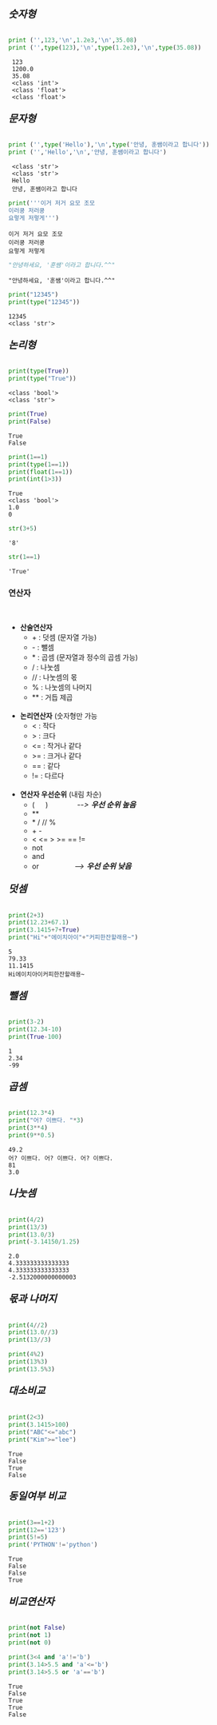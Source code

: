###### <span style="font-size:20px; font-weight:bold"> 숫자형


```python
print ('',123,'\n',1.2e3,'\n',35.08)
print ('',type(123),'\n',type(1.2e3),'\n',type(35.08))
```

     123 
     1200.0 
     35.08
     <class 'int'> 
     <class 'float'> 
     <class 'float'>
    

###### <span style="font-size:20px; font-weight:bold">문자형


```python
print ('',type('Hello'),'\n',type('안녕, 훈쌤이라고 합니다'))
print ('','Hello','\n','안녕, 훈쌤이라고 합니다') 
```

     <class 'str'> 
     <class 'str'>
     Hello 
     안녕, 훈쌤이라고 합니다
    


```python
print('''이거 저거 요모 조모
이러쿵 저러쿵
요렇게 저렇게''')
```

    이거 저거 요모 조모
    이러쿵 저러쿵
    요렇게 저렇게
    


```python
"안녕하세요, '훈쌤'이라고 합니다.^^"
```




    "안녕하세요, '훈쌤'이라고 합니다.^^"




```python
print("12345")
print(type("12345"))
```

    12345
    <class 'str'>
    

###### <span style="font-size:20px; font-weight:bold">논리형


```python
print(type(True))
print(type("True"))
```

    <class 'bool'>
    <class 'str'>
    


```python
print(True)
print(False)
```

    True
    False
    


```python
print(1==1)
print(type(1==1))
print(float(1==1))
print(int(1>3))
```

    True
    <class 'bool'>
    1.0
    0
    


```python
str(3+5)
```




    '8'




```python
str(1==1)
```




    'True'



### 연산자
<br>

- **산술연산자**
    - \+ : 덧셈 (문자열 가능)
    - \- : 뺄셈
    - \* : 곱셈 (문자열과 정수의 곱셈 가능)
    - / : 나눗셈
    - // : 나눗셈의 몫
    - % : 나눗셈의 나머지 
    - ** : 거듭 제곱
<br><br>
- **논리연산자** (숫자형만 가능
    - < : 작다
    - \> : 크다
    - <= : 작거나 같다
    - \>= : 크거나 같다
    - == : 같다
    - != : 다르다
<br><br>
- **연산자 우선순위** (내림 차순)
    - ( 　 )　　<span style="font-size:15px">　　_--> **우선 순위 높음**_</span>
    - **
    - \* / // %
    - \+ -
    - < <= > >= == !=
    - not
    - and
    - or　　　　<span style="font-size:15px">　_--> **우선 순위 낮음**_</span>

###### <span style="font-size:20px; font-weight:bold">덧셈


```python
print(2+3)
print(12.23+67.1)
print(3.1415+7+True)
print("Hi"+"에이치아이"+"커피한잔할래용~")
```

    5
    79.33
    11.1415
    Hi에이치아이커피한잔할래용~
    

###### <span style="font-size:20px; font-weight:bold">뺄셈


```python
print(3-2)
print(12.34-10)
print(True-100)
```

    1
    2.34
    -99
    

###### <span style="font-size:20px; font-weight:bold">곱셈


```python
print(12.3*4)
print("어? 이쁘다. "*3)
print(3**4)
print(9**0.5)
```

    49.2
    어? 이쁘다. 어? 이쁘다. 어? 이쁘다. 
    81
    3.0
    

###### <span style="font-size:20px; font-weight:bold">나눗셈


```python
print(4/2)
print(13/3)
print(13.0/3)
print(-3.14150/1.25)
```

    2.0
    4.333333333333333
    4.333333333333333
    -2.5132000000000003
    

###### <span style="font-size:20px; font-weight:bold">몫과 나머지


```python
print(4//2)
print(13.0//3)
print(13//3)

print(4%2)
print(13%3)
print(13.5%3)
```

###### <span style="font-size:20px; font-weight:bold">대소비교


```python
print(2<3)
print(3.1415>100)
print("ABC"<="abc")
print("Kim">="lee")
```

    True
    False
    True
    False
    

###### <span style="font-size:20px; font-weight:bold">동일여부 비교


```python
print(3==1+2)
print(12=='123')
print(5!=5)
print('PYTHON'!='python')
```

    True
    False
    False
    True
    

###### <span style="font-size:20px; font-weight:bold">비교연산자


```python
print(not False)
print(not 1)
print(not 0)

print(3<4 and 'a'!='b')
print(3.14>5.5 and 'a'<='b')
print(3.14>5.5 or 'a'=='b')
```

    True
    False
    True
    True
    False
    


```python

```
